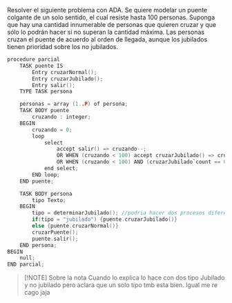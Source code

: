 Resolver el siguiente problema con ADA. Se quiere modelar un puente colgante de un solo sentido, el cual resiste hasta 100 personas. Suponga que hay una cantidad innumerable de personas que quieren cruzar y que sólo lo podrán hacer si no superan la cantidad máxima. Las personas cruzan el puente de acuerdo al orden de llegada, aunque los jubilados tienen prioridad sobre los no jubilados.

```c
procedure parcial
	TASK puente IS
		Entry cruzarNormal();
		Entry cruzarJubilado();
		Entry salir();
	TYPE TASK persona

	personas = array (1..P) of persona;
	TASK BODY puente
		cruzando : integer;
	BEGIN
		cruzando = 0;
		loop
			select
				accept salir() => cruzando--;
				OR WHEN (cruzando < 100) accept cruzarJubilado() => cruzando ++;
				OR WHEN (cruzando < 100) AND (cruzarJubilado`count == 0) accept cruzarNormal() => cruzando ++;
			end select;
		END loop;
	END puente;

	TASK BODY persona
		tipo Texto;
	BEGIN
		tipo = determinarJubilado(); //podria hacer dos procesos diferentes y que sea polimorfico, asi esta en la explicacion yo fiel a lo que dijo el profe
		if(tipo = "jubilado") {puente.cruzarJubilado()}
		else {puente.cruzarNormal()}
		cruzarPuente();
		puente.salir();
	END persona;
BEGIN 
	null;
END parcial;
```


> [!NOTE] Sobre la nota
> Cuando lo explica lo hace con dos tipo Jubilado y no jubilado pero aclara que un solo tipo tmb esta bien. Igual me re cago jaja 
